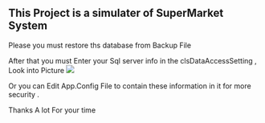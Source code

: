 This Project is a simulater of SuperMarket System 
--
Please you must restore ths database from Backup File 

After that you must Enter your Sql server info in the clsDataAccessSetting , Look into Picture 
![](https://github.com/user-attachments/assets/199bba68-73f5-4c81-8787-6b6869f54f99)

Or you can Edit App.Config File to contain these information in it for more security .

Thanks A lot For your time

